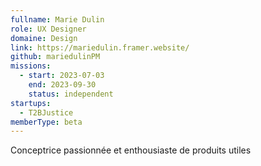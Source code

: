 ```yaml
---
fullname: Marie Dulin
role: UX Designer
domaine: Design
link: https://mariedulin.framer.website/
github: mariedulinPM
missions:
  - start: 2023-07-03
    end: 2023-09-30
    status: independent
startups:
  - T2BJustice
memberType: beta
---
```


Conceptrice passionnée et enthousiaste de produits utiles
